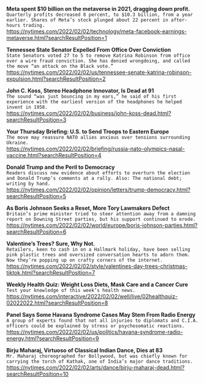 **Meta spent $10 billion on the metaverse in 2021, dragging down profit.**\
`Quarterly profits decreased 8 percent, to $10.3 billion, from a year earlier. Shares of Meta’s stock plunged about 22 percent in after-hours trading.`\
https://nytimes.com/2022/02/02/technology/meta-facebook-earnings-metaverse.html?searchResultPosition=1

**Tennessee State Senator Expelled From Office Over Conviction**\
`State Senators voted 27 to 5 to remove Katrina Robinson from office over a wire fraud conviction. She has denied wrongdoing, and called the move “an attack on the Black vote.”`\
https://nytimes.com/2022/02/02/us/tennessee-senate-katrina-robinson-expulsion.html?searchResultPosition=2

**John C. Koss, Stereo Headphone Innovator, Is Dead at 91**\
`The sound “was just bouncing in my ears,” he said of his first experience with the earliest version of the headphones he helped invent in 1958.`\
https://nytimes.com/2022/02/02/business/john-koss-dead.html?searchResultPosition=3

**Your Thursday Briefing: U.S. to Send Troops to Eastern Europe**\
`The move may reassure NATO allies anxious over tensions surrounding Ukraine.`\
https://nytimes.com/2022/02/02/briefing/russia-nato-olympics-nasal-vaccine.html?searchResultPosition=4

**Donald Trump and the Peril to Democracy**\
`Readers discuss new evidence about efforts to overturn the election and Donald Trump’s comments at a rally. Also: The national debt; writing by hand.`\
https://nytimes.com/2022/02/02/opinion/letters/trump-democracy.html?searchResultPosition=5

**As Boris Johnson Seeks a Reset, More Tory Lawmakers Defect**\
`Britain’s prime minister tried to steer attention away from a damning report on Downing Street parties, but his support continued to erode.`\
https://nytimes.com/2022/02/02/world/europe/boris-johnson-parties.html?searchResultPosition=6

**Valentine’s Trees? Sure, Why Not.**\
`Retailers, keen to cash in on a Hallmark holiday, have been selling pink plastic trees and oversized conversation hearts to adorn them. Now they’re popping up on crafty corners of the internet.`\
https://nytimes.com/2022/02/02/style/valentines-day-trees-christmas-tiktok.html?searchResultPosition=7

**Weekly Health Quiz: Weight Loss Diets, Mask Care and a Cancer Cure**\
`Test your knowledge of this week’s health news.`\
https://nytimes.com/interactive/2022/02/02/well/live/02healthquiz-02022022.html?searchResultPosition=8

**Panel Says Some Havana Syndrome Cases May Stem From Radio Energy**\
`A group of experts found that not all injuries to diplomats and C.I.A. officers could be explained by stress or psychosomatic reactions.`\
https://nytimes.com/2022/02/02/us/politics/havana-syndrome-radio-energy.html?searchResultPosition=9

**Birju Maharaj, Virtuoso of Classical Indian Dance, Dies at 83**\
`Mr. Maharaj choreographed for Bollywood, but was chiefly known for carrying the torch of Kathak, one of India’s major dance traditions.`\
https://nytimes.com/2022/02/02/arts/dance/birju-maharaj-dead.html?searchResultPosition=10

